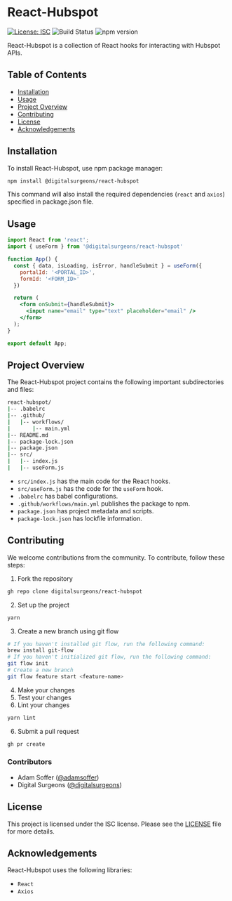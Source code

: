 # React-Hubspot

[![License: ISC](https://img.shields.io/badge/License-ISC-blue.svg)](https://opensource.org/licenses/ISC)
![Build Status](https://travis-ci.com/adamsoffer/react-hubspot.svg?branch=master)
![npm version](https://img.shields.io/npm/v/react-hubspot)

React-Hubspot is a collection of React hooks for interacting with Hubspot APIs.

## Table of Contents

* [Installation](#installation)
* [Usage](#usage)
* [Project Overview](#project-overview)
* [Contributing](#contributing)
* [License](#license)
* [Acknowledgements](#acknowledgements)

## Installation

To install React-Hubspot, use npm package manager:

```sh
npm install @digitalsurgeons/react-hubspot
```

This command will also install the required dependencies (`react` and `axios`) specified in package.json file.

## Usage

```jsx
import React from 'react';
import { useForm } from '@digitalsurgeons/react-hubspot'

function App() {
  const { data, isLoading, isError, handleSubmit } = useForm({
    portalId: '<PORTAL_ID>',
    formId: '<FORM_ID>'
  })

  return (
    <form onSubmit={handleSubmit}>
      <input name="email" type="text" placeholder="email" />
    </form>
  );
}

export default App;
```

## Project Overview

The React-Hubspot project contains the following important subdirectories and files:

```bash
react-hubspot/
|-- .babelrc
|-- .github/
|   |-- workflows/
|       |-- main.yml
|-- README.md
|-- package-lock.json
|-- package.json
|-- src/
|   |-- index.js
|   |-- useForm.js
```

* `src/index.js` has the main code for the React hooks.
* `src/useForm.js` has the code for the `useForm` hook.
* `.babelrc` has babel configurations.
* `.github/workflows/main.yml` publishes the package to npm.
* `package.json` has project metadata and scripts.
* `package-lock.json` has lockfile information.

## Contributing

We welcome contributions from the community. To contribute, follow these steps:

1. Fork the repository

```sh
gh repo clone digitalsurgeons/react-hubspot
```

2. Set up the project

```sh
yarn
```

3. Create a new branch using git flow

```sh
# If you haven't installed git flow, run the following command:
brew install git-flow
# If you haven't initialized git flow, run the following command:
git flow init
# Create a new branch
git flow feature start <feature-name>
```

4. Make your changes
5. Test your changes
6. Lint your changes

```sh
yarn lint
```

6. Submit a pull request

```sh
gh pr create
```

### Contributors

* Adam Soffer ([@adamsoffer](https://github.com/adamsoffer))
* Digital Surgeons ([@digitalsurgeons](https://github.com/digitalsurgeons))

## License

This project is licensed under the ISC license. Please see the [LICENSE](LICENSE) file for more details.

## Acknowledgements

React-Hubspot uses the following libraries:

* `React`
* `Axios`
